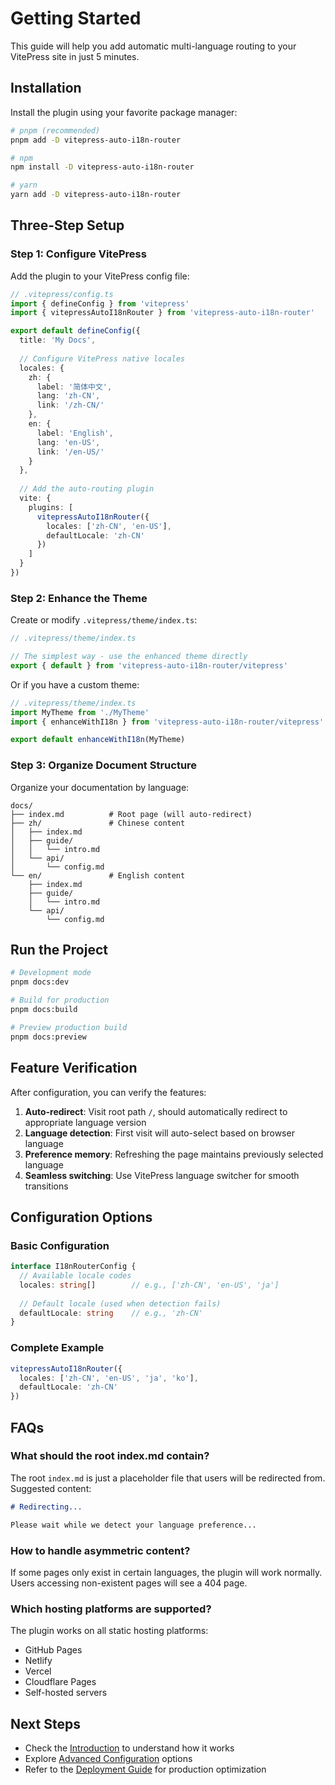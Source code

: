 # Getting Started

This guide will help you add automatic multi-language routing to your VitePress site in just 5 minutes.

## Installation

Install the plugin using your favorite package manager:

```bash
# pnpm (recommended)
pnpm add -D vitepress-auto-i18n-router

# npm
npm install -D vitepress-auto-i18n-router

# yarn
yarn add -D vitepress-auto-i18n-router
```

## Three-Step Setup

### Step 1: Configure VitePress

Add the plugin to your VitePress config file:

```typescript
// .vitepress/config.ts
import { defineConfig } from 'vitepress'
import { vitepressAutoI18nRouter } from 'vitepress-auto-i18n-router'

export default defineConfig({
  title: 'My Docs',
  
  // Configure VitePress native locales
  locales: {
    zh: {
      label: '简体中文',
      lang: 'zh-CN',
      link: '/zh-CN/'
    },
    en: {
      label: 'English',
      lang: 'en-US',
      link: '/en-US/'
    }
  },
  
  // Add the auto-routing plugin
  vite: {
    plugins: [
      vitepressAutoI18nRouter({
        locales: ['zh-CN', 'en-US'],
        defaultLocale: 'zh-CN'
      })
    ]
  }
})
```

### Step 2: Enhance the Theme

Create or modify `.vitepress/theme/index.ts`:

```typescript
// .vitepress/theme/index.ts

// The simplest way - use the enhanced theme directly
export { default } from 'vitepress-auto-i18n-router/vitepress'
```

Or if you have a custom theme:

```typescript
// .vitepress/theme/index.ts
import MyTheme from './MyTheme'
import { enhanceWithI18n } from 'vitepress-auto-i18n-router/vitepress'

export default enhanceWithI18n(MyTheme)
```

### Step 3: Organize Document Structure

Organize your documentation by language:

```
docs/
├── index.md          # Root page (will auto-redirect)
├── zh/               # Chinese content
│   ├── index.md      
│   ├── guide/
│   │   └── intro.md
│   └── api/
│       └── config.md
└── en/               # English content
    ├── index.md      
    ├── guide/
    │   └── intro.md
    └── api/
        └── config.md
```

## Run the Project

```bash
# Development mode
pnpm docs:dev

# Build for production
pnpm docs:build

# Preview production build
pnpm docs:preview
```

## Feature Verification

After configuration, you can verify the features:

1. **Auto-redirect**: Visit root path `/`, should automatically redirect to appropriate language version
2. **Language detection**: First visit will auto-select based on browser language
3. **Preference memory**: Refreshing the page maintains previously selected language
4. **Seamless switching**: Use VitePress language switcher for smooth transitions

## Configuration Options

### Basic Configuration

```typescript
interface I18nRouterConfig {
  // Available locale codes
  locales: string[]        // e.g., ['zh-CN', 'en-US', 'ja']
  
  // Default locale (used when detection fails)
  defaultLocale: string    // e.g., 'zh-CN'
}
```

### Complete Example

```typescript
vitepressAutoI18nRouter({
  locales: ['zh-CN', 'en-US', 'ja', 'ko'],
  defaultLocale: 'zh-CN'
})
```

## FAQs

### What should the root index.md contain?

The root `index.md` is just a placeholder file that users will be redirected from. Suggested content:

```markdown
# Redirecting...

Please wait while we detect your language preference...
```

### How to handle asymmetric content?

If some pages only exist in certain languages, the plugin will work normally. Users accessing non-existent pages will see a 404 page.

### Which hosting platforms are supported?

The plugin works on all static hosting platforms:
- GitHub Pages
- Netlify
- Vercel
- Cloudflare Pages
- Self-hosted servers

## Next Steps

- Check the [Introduction](./intro) to understand how it works
- Explore [Advanced Configuration](../api/config) options
- Refer to the [Deployment Guide](../guide/deployment) for production optimization